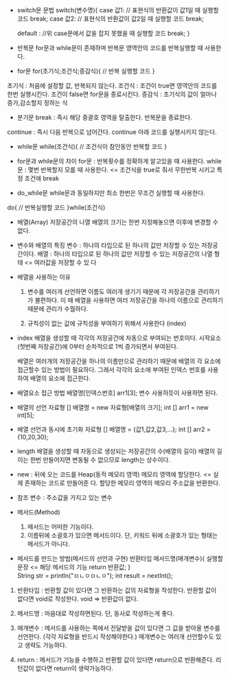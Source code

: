 - switch문 문법
switch(변수명){
   case 값1:
      // 표현식의 반환값이 값1일 때 실행할 코드
      break;
   case 값2:
      // 표현식의 반환값이 값2일 때 실행할 코드
      break;

   default :
      //위 case문에서 값을 잡지 못했을 때 실행할 코드
      break;
}

- 반복문
   for문과 while문이 존재하며
   반복문 영역안의 코드를 반복실행할 때 사용한다.

- for문
for(초기식;조건식;증감식){
   // 반복 실행할 코드
}

초기식 : 처음에 설정할 값, 반복되지 않는다.
조건식 : 조건이 true면 영역안의 코드를 한번 실행시킨다. 조건이 false면 for문을 종료시킨다.
증감식 : 초기식의 값이 얼마나 증가,감소할지 정하는 식

- 분기문
break : 즉시 해당 중괄호 영역을 탈출한다. 반복문을 종료한다.

continue : 즉시 다음 반복으로 넘어간다. continue 아래 코드를 실행시키지 않는다.

- while문
while(조건식){
   // 조건식이 참인동안 반복할 코드
}

- for문과 while문의 차이
for문 : 반복횟수를 정확하게 알고있을 때 사용한다.
while문 : 몇번 반복할지 모를 때 사용한다. <= 조건식을 true로 줘서 무한반복 시키고 특정 조건에 break

- do_while문
   while문과 동일하지만 최소 한번은 무조건 실행할 때 사용한다.

do{
   // 반복실행할 코드
}while(조건식)

- 배열(Array)
   저장공간의 나열
   배열의 크기는 한번 지정해놓으면 이후에 변경할 수 없다.
   
- 변수와 배열의 특징
   변수 : 하나의 타입으로 된 하나의 값만 저장할 수 있는 저장공간이다.
   배열 : 하나의 타입으로 된 하나의 값만 저장할 수 있는 저장공간의 나열 형태 <= 여러값을 저장할 수 있                           다
- 배열을 사용하는 이유
   1. 변수를 여러개 선언하면 이름도 여러개 생기기 때문에 각 저장공간을 관리하기가 불편하다.
      이 때 배열을 사용하면 여러 저장공간을 하나의 이름으로 관리하기 때문에 관리가 수월하다.

   2. 규칙성이 없는 값에 규칙성을 부여하기 위해서 사용한다 (index)

- index
   배열을 생성할 때 각각의 저장공간에 자동으로 부여되는 번호이다.
   시작요소(첫번째 저장공간)에 0부터 순차적으로 1씩 증가되면서 부여된다.

   배열은 여러개의 저장공간을 하나의 이름만으로 관리하기 때문에 배열의 각 요소에 접근할수 있는 방법이
   필요하다. 그래서 각각의 요소에 부여된 인덱스 번호를 사용하여 배열의 요소에 접근한다.

- 배열요소 접근 방법
   배열명[인덱스번호] 
   arr1[3];
   변수 사용하듯이 사용하면 된다.

- 배열의 선언
자료형 [] 배열명 = new 자료형[배열의 크기];
int [] arr1 = new int[5];

- 배열 선언과 동시에 초기화
자료형 [] 배열명 = {값1,값2,값3,...};
int [] arr2 = {10,20,30};

- length
   배열을 생성할 때 자동으로 생성되는 저장공간의 수(배열의 길이)
   배열의 길이는 한번 만들어지면 변동될 수 없으므로 length는 상수이다.

- new : 뒤에 오는 코드를 Heap(동적 메모리 영역) 메모리 영역에 할당한다. <= 실제 존재하는 코드로 만들어준      다. 할당한 메모리 영역의 메모리 주소값을 반환한다.

- 참조 변수 : 주소값을 가지고 있는 변수

- 메서드(Method)
   1. 메서드는 어떠한 기능이다.
   2. 이름뒤에 소괄호가 있으면 메서드이다.
      단, 키워드 뒤에 소괄호가 있는 형태는 메서드가 아니다.
   
- 메서드를 만드는 방법(메서드의 선언과 구현)
반환타입 메서드명(매개변수){
   실행할 문장 <= 해당 메서드의 기능
   return 반환값;
}   
String str =  println("ㅁㄴㅇㅁㄴㅇ");
int result = nextInt();

1. 반환타입 : 반환할 값이 있다면 그 반환하는 값의 자료형을 작성한다.
        반환할 값이 없다면 void로 작성한다. void => 반환값이 없다.
2. 메서드명 : 마음대로 작성하면된다. 단, 동사로 작성하는게 좋다.
3. 매개변수 : 메서드를 사용하는 쪽에서 전달받을 값이 있다면 그 값을 받아올 변수를 선언한다.
       (각각 자료형을 반드시 작성해야한다.)
       매개변수는 여러개 선언할수도 있고 생략도 가능하다.

4. return : 메서드가 기능을 수행하고 반환할 값이 있다면 return으로 반환해준다.
       리턴값이 없다면 return이 생략가능하다.
